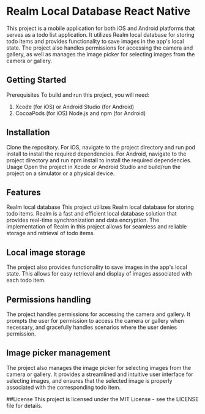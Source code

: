 # Realm Local Database React Native

This project is a mobile application for both iOS and Android platforms that serves as a todo list application. It utilizes Realm local database for storing todo items and provides functionality to save images in the app's local state. The project also handles permissions for accessing the camera and gallery, as well as manages the image picker for selecting images from the camera or gallery.

## Getting Started
Prerequisites
To build and run this project, you will need:

1. Xcode (for iOS) or Android Studio (for Android)
2. CocoaPods (for iOS)
Node.js and npm (for Android)

## Installation

Clone the repository.
For iOS, navigate to the project directory and run pod install to install the required dependencies.
For Android, navigate to the project directory and run npm install to install the required dependencies.
Usage
Open the project in Xcode or Android Studio and build/run the project on a simulator or a physical device.

## Features
Realm local database
This project utilizes Realm local database for storing todo items. Realm is a fast and efficient local database solution that provides real-time synchronization and data encryption. The implementation of Realm in this project allows for seamless and reliable storage and retrieval of todo items.

## Local image storage
The project also provides functionality to save images in the app's local state. This allows for easy retrieval and display of images associated with each todo item.

## Permissions handling
The project handles permissions for accessing the camera and gallery. It prompts the user for permission to access the camera or gallery when necessary, and gracefully handles scenarios where the user denies permission.

## Image picker management
The project also manages the image picker for selecting images from the camera or gallery. It provides a streamlined and intuitive user interface for selecting images, and ensures that the selected image is properly associated with the corresponding todo item.

##License
This project is licensed under the MIT License - see the LICENSE file for details.

